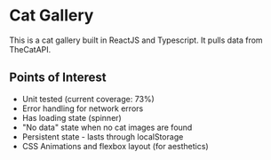 # Cat Gallery

This is a cat gallery built in ReactJS and Typescript. It pulls data from TheCatAPI.

## Points of Interest

* Unit tested (current coverage: 73%)
* Error handling for network errors
* Has loading state (spinner)
* "No data" state when no cat images are found
* Persistent state - lasts through localStorage
* CSS Animations and flexbox layout (for aesthetics)
